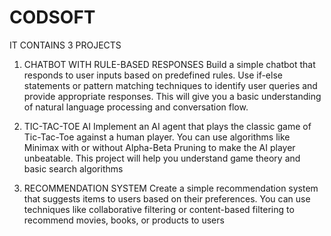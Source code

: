 # CODSOFT
IT CONTAINS 3 PROJECTS
1. CHATBOT WITH RULE-BASED RESPONSES
Build a simple chatbot that responds to user inputs based on
predefined rules. Use if-else statements or pattern matching
techniques to identify user queries and provide appropriate
responses. This will give you a basic understanding of natural
language processing and conversation flow.

2. TIC-TAC-TOE AI
Implement an AI agent that plays the classic game of Tic-Tac-Toe
against a human player. You can use algorithms like Minimax with
or without Alpha-Beta Pruning to make the AI player unbeatable.
This project will help you understand game theory and basic search
algorithms

3. RECOMMENDATION SYSTEM
Create a simple recommendation system that suggests items to
users based on their preferences. You can use techniques like
collaborative filtering or content-based filtering to recommend
movies, books, or products to users
